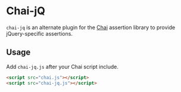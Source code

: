 Chai-jQ
=======

`chai-jq` is an alternate plugin for the [Chai](http://chaijs.com/) assertion
library to provide jQuery-specific assertions.

## Usage

Add `chai-jq.js` after your Chai script include.

```html
<script src="chai.js"></script>
<script src="chai-jq.js"></script>
```
